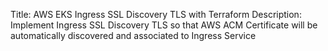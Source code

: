 Title: AWS EKS Ingress SSL Discovery TLS with Terraform
Description: Implement Ingress SSL Discovery TLS so that AWS ACM Certificate will be automatically discovered and associated to Ingress Service
